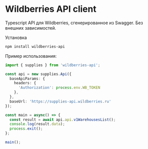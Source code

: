 # Wildberries API client

Typescript API для Wildberries, сгенерированное из Swagger. Без внешних зависимостей.

Установка

```bash
npm install wildberries-api
```

Пример использования:

```typescript
import { supplies } from 'wildberries-api';

const api = new supplies.Api({
  baseApiParams: {
    headers: {
      'Authorization': process.env.WB_TOKEN
    },
  },
  baseUrl: 'https://supplies-api.wildberries.ru'
});

const main = async() => {
  const result = await api.api.v1WarehousesList();
  console.log(result.data);
  process.exit();
};

main();
```